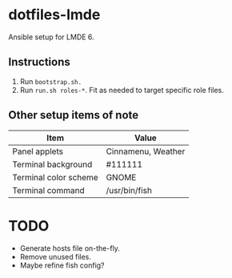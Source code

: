 # dotfiles-lmde
Ansible setup for LMDE 6.

## Instructions
1. Run `bootstrap.sh.`
2. Run `run.sh roles-*`. Fit as needed to target specific role files.

## Other setup items of note
| Item | Value |
| --- | --- |
| Panel applets | Cinnamenu, Weather |
| Terminal background | #111111 |
| Terminal color scheme | GNOME |
| Terminal command | /usr/bin/fish |

# TODO
* Generate hosts file on-the-fly.
* Remove unused files.
* Maybe refine fish config?
